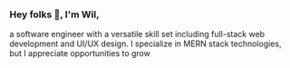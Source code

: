 ### Hey folks 👋, I'm Wil,

a software engineer with a versatile skill set including full-stack web development and UI/UX design. I specialize in MERN stack technologies, but I appreciate opportunities to grow
